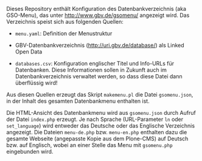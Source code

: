 Dieses Repository enthält Konfiguration des Datenbankverzeichnis (aka GSO-Menu),
das unter <http://www.gbv.de/gsomenu/> angezeigt wird. Das Verzeichnis speist
sich aus folgenden Quellen:

* `menu.yaml`: Definition der Menustruktur

* GBV-Datenbankverzeichnis (<http://uri.gbv.de/database/>) als Linked Open Data

* `databases.csv`: Konfiguration englischer Titel und Info-URLs für Datenbanken.
  Diese Informationen sollen in Zukunft auch im Datenbankverzeichnis
  verwaltet werden, so dass diese Datei dann überflüssig wird!

Aus diesen Quellen erzeugt das Skript `makemenu.pl` die Datei `gsomenu.json`,
in der Inhalt des gesamten Datenbankmenu enthalten ist.

Die HTML-Ansicht des Datenbankmenu wird aus `gsomenu.json` durch Aufruf der
Datei `index.php` erzeugt. Je nach Sprache (URL-Parameter `ln` oder
`set_language`) wird entweder das Deutsche oder das Englische Verzeichnis
angezeigt. Die Dateien `menu-de.php` bzw. `menu-en.php` enthalten dazu die
gesamte Webseite (angepasste Kopie aus dem Plone-CMS) auf Deutsch bzw. auf
Englisch, wobei an einer Stelle das Menu mit `gsomenu.php` eingebunden wird.

